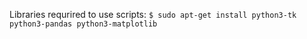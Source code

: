 Libraries requrired to use scripts:
``` $ sudo apt-get install python3-tk python3-pandas python3-matplotlib ```
